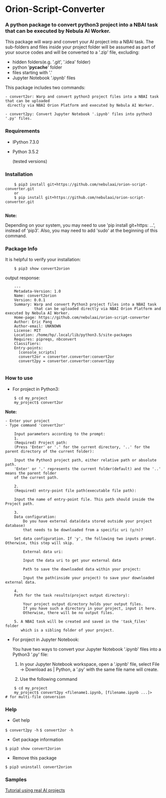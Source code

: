 # Orion-Script-Converter


### A python package to convert python3 project into a NBAI task that can be executed by Nebula AI Worker.

This package will warp and convert your AI project into a NBAI task. 
The sub-folders and files inside your project folder will be assumed 
as part of your source codes and will be converted to a '.zip' file, excluding:
   * hidden folders(e.g. '.git', '.idea' folder) 
   * python '__pycache__' folder
   * files starting with '.'
   * Jupyter Notebook '.ipynb' files
   
This package includes two commands:
```
- convert2or: Warp and convert python3 project files into a NBAI task that can be uploaded
 directly via NBAI Orion Platform and executed by Nebula AI Worker.
    
- convert2py: Convert Jupyter Notebook '.ipynb' files into python3 '.py' files.
```
    
### Requirements
- IPython 7.3.0 
- Python 3.5.2

  (tested versions)

### Installation

```
    $ pip3 install git+https://github.com/nebulaai/orion-script-converter.git  
    or
    $ pip install git+https://github.com/nebulaai/orion-script-converter.git  
    
```

**Note:** 

Depending on your system, you may need to use 'pip install git+https: ...', 
instead of 'pip3'. Also, you may need to add 'sudo' at the beginning of this command.

 
### Package Info

It is helpful to verify your installation: 

```
    $ pip3 show convert2orion  
```

output response:


```
    ---
    Metadata-Version: 1.0
    Name: convert2orion
    Version: 0.0.1
    Summary: Warp and convert Python3 project files into a NBAI task 
             that can be uploaded directly via NBAI Orion Platform and executed by Nebula AI Worker.
    Home-page: https://github.com/nebulaai/orion-script-converter
    Author: Eric Pang
    Author-email: UNKNOWN
    License: MIT
    Location: /home/hp/.local/lib/python3.5/site-packages
    Requires: pipreqs, nbconvert
    Classifiers:
    Entry-points:
      [console_scripts]
      convert2or = converter.converter:convert2or
      convert2py = converter.converter:convert2py
  
```

### How to use

- For project in Python3:

```
    $ cd my_project   
    my_project$ convert2or
``` 

  **Note:**

    - Enter your project
    - Type command 'convert2or'
    
        Input parameters according to the prompt:
        1. 
        (Required) Project path: 
	    (Press 'Enter' or '.' for the current directory, '..' for the parent directory of the current folder): 
        
        Input the Python3 project path, either relative path or absolute path. 
        'Enter' or '.' represents the current folder(default) and the '..' means the parent folder 
        of the current path.
        
        2.
        (Required) entry-point file path(executable file path):
        
        Input the name of entry-point file. This path should inside the Project path.
        
        3.
        Data configuration: 
	        Do you have external data(data stored outside your project database)
	        that needs to be downloaded from a specific uri (y/n)?
	        
        Set data configuration. If 'y', the following two inputs prompt. Otherwise, this step will skip.
        
            External data uri:  
            
            Input the data uri to get your external data
            
            Path to save the downloaded data within your project:
            
            Input the path(inside your project) to save your downloaded external data.  
            
        4. 
        Path for the task results(project output directory):
        
            Your project output directory holds your output files. 
            If you have such a directory in your project, input it here. 
            Otherwise, there will be no output files.
            
        5. A NBAI task will be created and saved in the 'task_files' folder 
           which is a sibling folder of your project. 

        
- For project in Jupyter Notebook:

    You have two ways to convert your Jupyter Notebook '.ipynb' files into a Python3 '.py' file:
    
    1. In your Jupyter Notebook workspace, open a '.ipynb' file, select File -> Download as | Python, 
    a '.py' with the same file name will create.
    
    2. Use the following command
```
    $ cd my_project   
    my_project$ convert2py <filename1.ipynb, [filename.ipynb ...]>     # for multi-file conversion
```

### Help
- Get help

`$ convert2py -h`
`$ convert2or -h`

- Get package information

`$ pip3 show convert2orion`

- Remove this package

`$ pip3 uninstall convert2orion`

### Samples
[Tutorial using real AI projects](./convert2orion_samples.md)

